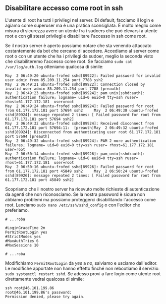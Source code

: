 ## Disabilitare accesso come root in ssh

L'utente di root ha tutti i privilegi nel server. Di default, facciamo il login e agiamo come superuser ma è una pratica sconsigliata. È molto meglio come misura di sicurezza avere un utente fra i sudoers che può elevarsi a utente root e con gli stessi privilegi e disabilitare l'accesso in ssh come root. 

Se il nostro server è aperto possiamo notare che sta venendo attaccato costantemente da bot che cercano di accedere. Accediamo al server come root o con un utente che ha i privilegi da sudoer, meglio la seconda visto che disabiliteremo l'accesso come root. Se facciamo `sudo cat /var/log/auth.log` otteniamo qualcosa di simile:

```
May  2 06:49:20 ubuntu-frofed sshd[89922]: Failed password for invalid user admin from 85.209.11.254 port 7788 ssh2                                                                                                     May  2 06:49:21 ubuntu-frofed sshd[89922]: Connection closed by invalid user admin 85.209.11.254 port 7788 [preauth]                                                                                                    May  2 06:49:23 ubuntu-frofed sshd[89924]: pam_unix(sshd:auth): authentication failure; logname= uid=0 euid=0 tty=ssh ruser= rhost=61.177.172.181  user=root                                                            May  2 06:49:24 ubuntu-frofed sshd[89924]: Failed password for root from 61.177.172.181 port 57694 ssh2     May  2 06:49:30 ubuntu-frofed sshd[89924]: message repeated 2 times: [ Failed password for root from 61.177.172.181 port 57694 ssh2]                                                                                    May  2 06:49:32 ubuntu-frofed sshd[89924]: Received disconnect from 61.177.172.181 port 57694:11:  [preauth]May  2 06:49:32 ubuntu-frofed sshd[89924]: Disconnected from authenticating user root 61.177.172.181 port 57694 [preauth]                                                                                               May  2 06:49:32 ubuntu-frofed sshd[89924]: PAM 2 more authentication failures; logname= uid=0 euid=0 tty=ssh ruser= rhost=61.177.172.181  user=root                                                                     May  2 06:50:14 ubuntu-frofed sshd[89926]: pam_unix(sshd:auth): authentication failure; logname= uid=0 euid=0 tty=ssh ruser= rhost=61.177.172.181  user=root                                                            May  2 06:50:16 ubuntu-frofed sshd[89926]: Failed password for root from 61.177.172.181 port 45849 ssh2     May  2 06:50:24 ubuntu-frofed sshd[89926]: message repeated 2 times: [ Failed password for root from 61.177.172.181 port 45849 ssh2]  
```

Scopriamo che il nostro server ha ricevuto molte richieste di autenticazione da agenti che non riconosciamo. Se la nostra password è sicura non abbiamo problemi ma possiamo proteggerci disabilitando l'accesso come root. Lanciamo `sudo nano /etc/ssh/sshd_config` o con l'editor che preferiamo. 

```
# ...roba

#LoginGraceTime 2m
PermitRootLogin yes
#StrictModes yes
#MaxAuthTries 6
#MaxSessions 10

# ...roba
```

Modifichiamo `PermitRootLogin` da *yes* a *no*, salviamo e usciamo dall'editor. Le modifiche apportate non hanno effetto finché non rebootiamo il servizio: `sudo systemctl restart sshd`. Se adesso provi a fare login come utente root direttamente vedrai qualcosa di simile: 

```
ssh root@46.101.199.86
root@46.101.199.86's password:
Permission denied, please try again.
```
